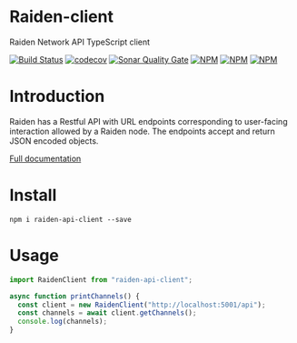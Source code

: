 # Raiden-client

Raiden Network API TypeScript client

[![Build Status](https://travis-ci.org/wslyvh/raiden-api-client.svg?branch=develop)](https://travis-ci.org/wslyvh/raiden-api-client)
[![codecov](https://codecov.io/gh/wslyvh/raiden-api-client/branch/develop/graph/badge.svg)](https://codecov.io/gh/wslyvh/raiden-api-client)
[![Sonar Quality Gate](https://img.shields.io/sonar/quality_gate/raiden-api-client?server=https%3A%2F%2Fsonarcloud.io)](https://sonarcloud.io/dashboard?id=raiden-api-client)
[![NPM](https://img.shields.io/npm/v/raiden-api-client.svg)](https://www.npmjs.com/package/raiden-api-client)
[![NPM](https://img.shields.io/npm/l/raiden-api-client.svg)](https://www.npmjs.com/package/raiden-api-client)
[![NPM](https://img.shields.io/npm/dt/raiden-api-client.svg)](https://www.npmjs.com/package/raiden-api-client)

# Introduction

Raiden has a Restful API with URL endpoints corresponding to user-facing interaction allowed by a Raiden node. The endpoints accept and return JSON encoded objects.

[Full documentation](https://raiden-network.readthedocs.io/en/latest/rest_api.html)

# Install

`npm i raiden-api-client --save`

# Usage

```typescript
import RaidenClient from "raiden-api-client";

async function printChannels() {
  const client = new RaidenClient("http://localhost:5001/api");
  const channels = await client.getChannels();
  console.log(channels);
}
```
